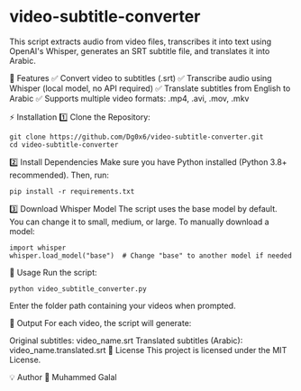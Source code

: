 # video-subtitle-converter
This script extracts audio from video files, transcribes it into text using OpenAI's Whisper, generates an SRT subtitle file, and translates it into Arabic.

🔹 Features
✅ Convert video to subtitles (.srt)
✅ Transcribe audio using Whisper (local model, no API required)
✅ Translate subtitles from English to Arabic
✅ Supports multiple video formats: .mp4, .avi, .mov, .mkv

⚡ Installation
1️⃣ Clone the Repository:
```
git clone https://github.com/Dg0x6/video-subtitle-converter.git
cd video-subtitle-converter
```
2️⃣ Install Dependencies
Make sure you have Python installed (Python 3.8+ recommended). Then, run:
```
pip install -r requirements.txt
```
3️⃣ Download Whisper Model
The script uses the base model by default. You can change it to small, medium, or large.
To manually download a model:
```
import whisper
whisper.load_model("base")  # Change "base" to another model if needed
```

🚀 Usage
Run the script:
```
python video_subtitle_converter.py
```
Enter the folder path containing your videos when prompted.

🎯 Output
For each video, the script will generate:

Original subtitles: video_name.srt
Translated subtitles (Arabic): video_name.translated.srt
📜 License
This project is licensed under the MIT License.

💡 Author
👤 Muhammed Galal
